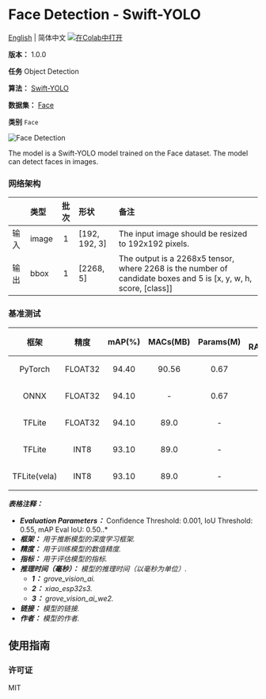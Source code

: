 # Face Detection - Swift-YOLO

[English](../en/Face_Detection_Swift-YOLO_192.md) | 简体中文 [![在Colab中打开](https://colab.research.google.com/assets/colab-badge.svg)](https://colab.research.google.com/github/seeed-studio/sscma-model-zoo/blob/main/notebooks/zh_CN/Face_Detection_Swift-YOLO_192.ipynb)

**版本：** 1.0.0

**任务** Object Detection

**算法：** [Swift-YOLO](configs/yolov5/yolov5_tiny_1xb16_300e_coco.py)

**数据集：** [Face](https://universe.roboflow.com/detection-kgpie/face-detection-j0igc)

**类别** `Face`

![Face Detection](https://files.seeedstudio.com/sscma/static/detection_face.png)

The model is a Swift-YOLO model trained on the Face dataset. The model can detect faces in images.

### 网络架构

|      | 类型   |  批次  | 形状          | 备注                                                                                                             |
|:-----|:-------|:------:|:--------------|:-----------------------------------------------------------------------------------------------------------------|
| 输入 | image  |   1    | [192, 192, 3] | The input image should be resized to 192x192 pixels.                                                             |
| 输出 | bbox   |   1    | [2268, 5]     | The output is a 2268x5 tensor, where 2268 is the number of candidate boxes and 5 is [x, y, w, h, score, [class]] |
### 基准测试

|     框架     |  精度   |  mAP(%)  |  MACs(MB)  |  Params(M)  |  Peek RAM(MB)  |               Inference(ms)                |                                                                              下载                                                                               |     作者     |
|:------------:|:-------:|:--------:|:----------:|:-----------:|:--------------:|:------------------------------------------:|:---------------------------------------------------------------------------------------------------------------------------------------------------------------:|:------------:|
|   PyTorch    | FLOAT32 |  94.40   |   90.56    |    0.67     |       -        |                     -                      |       [链接](https://files.seeedstudio.com/sscma/model_zoo/detection/face/yolov5_tiny_1xb16_300e_coco_sha1_f2a3f61a271c467748e26f0fd6fdd82d740512ff.pth)        | Seeed Studio |
|     ONNX     | FLOAT32 |  94.10   |     -      |    0.67     |       -        |                     -                      |       [链接](https://files.seeedstudio.com/sscma/model_zoo/detection/face/yolov5_tiny_1xb16_300e_coco_sha1_e530c8df4b4474979cbfe2da447d06ab657289ce.onnx)       | Seeed Studio |
|    TFLite    | FLOAT32 |  94.10   |    89.0    |      -      |      1.2       |                     -                      |  [链接](https://files.seeedstudio.com/sscma/model_zoo/detection/face/yolov5_tiny_1xb16_300e_coco_float32_sha1_a647ee0f7eb8951b3d78c8048159e999029d7051.tflite)  | Seeed Studio |
|    TFLite    |  INT8   |  93.10   |    89.0    |      -      |      0.35      | 790.0<sup>(1)</sup><br>691.0<sup>(2)</sup> |   [链接](https://files.seeedstudio.com/sscma/model_zoo/detection/face/yolov5_tiny_1xb16_300e_coco_int8_sha1_e707d23e1b45b4a464e9ebedae0f6570a9d35a9c.tflite)    | Seeed Studio |
| TFLite(vela) |  INT8   |  93.10   |    89.0    |      -      |      0.35      |              56<sup>(3)</sup>              | [链接](https://files.seeedstudio.com/sscma/model_zoo/detection/face/yolov5_tiny_1xb16_300e_coco_int8_sha1_e707d23e1b45b4a464e9ebedae0f6570a9d35a9c_vela.tflite) | Seeed Studio |

***表格注释：***

- ***Evaluation Parameters：***  Confidence Threshold: 0.001, IoU Threshold: 0.55, mAP Eval IoU: 0.50..*
- ***框架：** 用于推断模型的深度学习框架.*
- ***精度：** 用于训练模型的数值精度.*
- ***指标：** 用于评估模型的指标.*
- ***推理时间（毫秒）：** 模型的推理时间（以毫秒为单位）.*
  - ***1：** grove_vision_ai.*
  - ***2：** xiao_esp32s3.*
  - ***3：** grove_vision_ai_we2.*
- ***链接：** 模型的链接.*
- ***作者：** 模型的作者.*

## 使用指南

### 许可证

MIT

